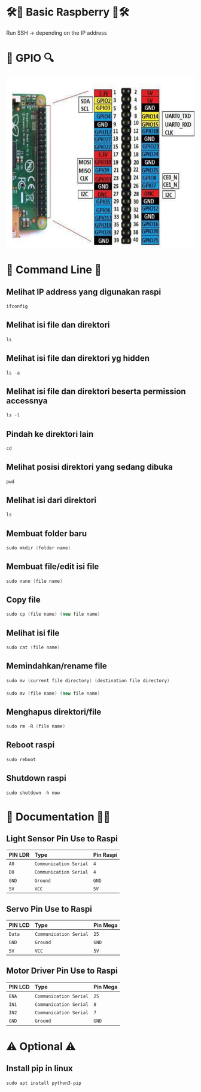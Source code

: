 # 🛠️🔗 Basic Raspberry 🔗🛠️
Run SSH -> depending on the IP address

# 🔗 GPIO 🔍
![Wiring](https://github.com/NugrohoESBB/ws_raspi/blob/main/GPIO%20R3B%2B.png)

# 
# 🔗 Command Line 📖

## Melihat IP address yang digunakan raspi
```c++
ifconfig
```

## Melihat isi file dan direktori
```c++
ls
```

## Melihat isi file dan direktori yg hidden
```c++
ls -a
```

## Melihat isi file dan direktori beserta permission accessnya
```c++
ls -l
```

## Pindah ke direktori lain
```c++
cd
```

## Melihat posisi direktori yang sedang dibuka
```c++
pwd
```

## Melihat isi dari direktori
```c++
ls
```

## Membuat folder baru
```c++
sudo mkdir (folder name)
```

## Membuat file/edit isi file
```c++
sudo nano (file name)
```

## Copy file
```c++
sudo cp (file name) (new file name)
```

## Melihat isi file
```c++
sudo cat (file name)
```

## Memindahkan/rename file
```c++
sudo mv (current file directory) (destination file directory)

sudo mv (file name) (new file name)
```

## Menghapus direktori/file
```c++
sudo rm -R (file name)
```

## Reboot raspi
```c++
sudo reboot
```

## Shutdown raspi
```c++
sudo shutdown -h now
```

# 
# 🔗 Documentation 📒📄

## Light Sensor Pin Use to Raspi

| PIN LDR | Type     | Pin Raspi| 
| :-------- | :------- |  :------- |
| `A0` | `Communication Serial` |`4` |
| `D0` | `Communication Serial` |`4`|
| `GND` | `Ground` |`GND`|
| `5V` | `VCC` | `5V`|

## Servo Pin Use to Raspi

| PIN LCD | Type     | Pin Mega| 
| :-------- | :------- |  :------- |
| `Data` | `Communication Serial` |`25`|
| `GND` | `Ground` |`GND`|
| `5V` | `VCC` | `5V`|

## Motor Driver Pin Use to Raspi

| PIN LCD | Type     | Pin Mega| 
| :-------- | :------- |  :------- |
| `ENA` | `Communication Serial` |`25`|
| `IN1` | `Communication Serial` |`8`|
| `IN2` | `Communication Serial` |`7`|
| `GND` | `Ground` |`GND`|

# ⚠️ Optional ⚠️
## Install pip in linux
```c++
sudo apt install python3-pip
```
